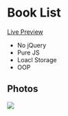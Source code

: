 # Book List
[Live Preview]()

- No jQuery
- Pure JS
- Loacl Storage
- OOP


## Photos
![](https://github.com/ahmedali5696/MyProjects/blob/master/Book%20List/Screenshot_2.png)

